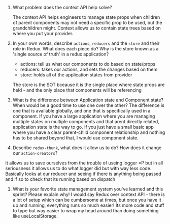 1. What problem does the context API help solve?

    The context API helps engineers to manage state props when children of parent components may not need a specific prop to be used, but the grandchildren might. Context allows us to contain state trees based on where you put your provider. 

1. In your own words, describe `actions`, `reducers` and the `store` and their role in Redux. What does each piece do? Why is the store known as a 'single source of truth' in a redux application?
    - actions: tell us what our components to do based on state/props
    - reducers: takes our actions, and sets the changes based on them
    - store: holds all of the application states from provider

    The store is the SOT bceause it is the single place where state props are held - and the only place that components will be referencing



1. What is the difference between Application state and Component state? When would be a good time to use one over the other?
The difference is one that is available globally, and one that is specifically used in a component. If you have a large application where you are managing multiple states on multiple components and that arent directly related, application state is the way to go. If you just have a small basic app where you have a clear parent-child component relationship and nothing has to be shared beyond that, I would use component state. 

1. Describe `redux-thunk`, what does it allow us to do? How does it change our `action-creators`?

It allows us to save ourselves from the trouble of useing logger =P but in all seriousness it allows us to do what logger did but with way less code. Basically looks at our reducer and seeing if there is anything being passed and if so to check that its running based on dispatch
1. What is your favorite state management system you've learned and this sprint? Please explain why!
I would say Redux over context API - there is a lot of setup which can be cumbersome at times, but once you have it up and running, everything runs so much easier! Its more code and stuff to type but way easier to wrap my head around than doing something like useLocalStorage.
